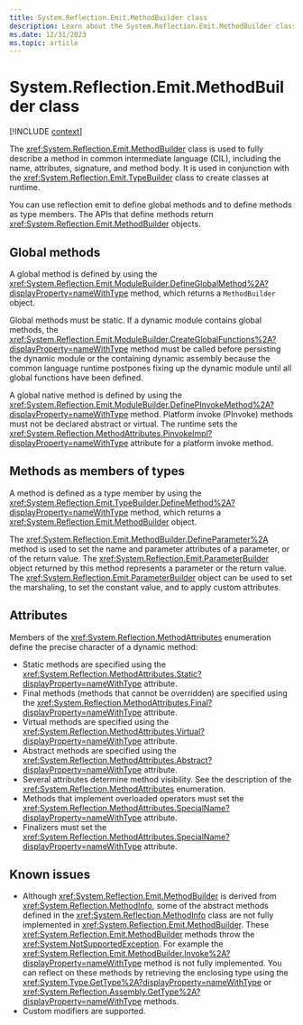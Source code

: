 ```yaml
---
title: System.Reflection.Emit.MethodBuilder class
description: Learn about the System.Reflection.Emit.MethodBuilder class.
ms.date: 12/31/2023
ms.topic: article
---
```

# System.Reflection.Emit.MethodBuilder class

[!INCLUDE [context](includes/context.md)]

The <xref:System.Reflection.Emit.MethodBuilder> class is used to fully describe a method in common intermediate language (CIL), including the name, attributes, signature, and method body. It is used in conjunction with the <xref:System.Reflection.Emit.TypeBuilder> class to create classes at runtime.

You can use reflection emit to define global methods and to define methods as type members. The APIs that define methods return <xref:System.Reflection.Emit.MethodBuilder> objects.

## Global methods

A global method is defined by using the <xref:System.Reflection.Emit.ModuleBuilder.DefineGlobalMethod%2A?displayProperty=nameWithType> method, which returns a `MethodBuilder` object.

Global methods must be static. If a dynamic module contains global methods, the <xref:System.Reflection.Emit.ModuleBuilder.CreateGlobalFunctions%2A?displayProperty=nameWithType> method must be called before persisting the dynamic module or the containing dynamic assembly because the common language runtime postpones fixing up the dynamic module until all global functions have been defined.

A global native method is defined by using the <xref:System.Reflection.Emit.ModuleBuilder.DefinePInvokeMethod%2A?displayProperty=nameWithType> method. Platform invoke (PInvoke) methods must not be declared abstract or virtual. The runtime sets the <xref:System.Reflection.MethodAttributes.PinvokeImpl?displayProperty=nameWithType> attribute for a platform invoke method.

## Methods as members of types

A method is defined as a type member by using the <xref:System.Reflection.Emit.TypeBuilder.DefineMethod%2A?displayProperty=nameWithType> method, which returns a <xref:System.Reflection.Emit.MethodBuilder> object.

The <xref:System.Reflection.Emit.MethodBuilder.DefineParameter%2A> method is used to set the name and parameter attributes of a parameter, or of the return value. The <xref:System.Reflection.Emit.ParameterBuilder> object returned by this method represents a parameter or the return value. The <xref:System.Reflection.Emit.ParameterBuilder> object can be used to set the marshaling, to set the constant value, and to apply custom attributes.

## Attributes

Members of the <xref:System.Reflection.MethodAttributes> enumeration define the precise character of a dynamic method:

- Static methods are specified using the <xref:System.Reflection.MethodAttributes.Static?displayProperty=nameWithType> attribute.
- Final methods (methods that cannot be overridden) are specified using the <xref:System.Reflection.MethodAttributes.Final?displayProperty=nameWithType> attribute.
- Virtual methods are specified using the <xref:System.Reflection.MethodAttributes.Virtual?displayProperty=nameWithType> attribute.
- Abstract methods are specified using the <xref:System.Reflection.MethodAttributes.Abstract?displayProperty=nameWithType> attribute.
- Several attributes determine method visibility. See the description of the <xref:System.Reflection.MethodAttributes> enumeration.
- Methods that implement overloaded operators must set the <xref:System.Reflection.MethodAttributes.SpecialName?displayProperty=nameWithType> attribute.
- Finalizers must set the <xref:System.Reflection.MethodAttributes.SpecialName?displayProperty=nameWithType> attribute.

## Known issues

- Although <xref:System.Reflection.Emit.MethodBuilder> is derived from <xref:System.Reflection.MethodInfo>, some of the abstract methods defined in the <xref:System.Reflection.MethodInfo> class are not fully implemented in <xref:System.Reflection.Emit.MethodBuilder>. These <xref:System.Reflection.Emit.MethodBuilder> methods throw the <xref:System.NotSupportedException>. For example the <xref:System.Reflection.Emit.MethodBuilder.Invoke%2A?displayProperty=nameWithType> method is not fully implemented. You can reflect on these methods by retrieving the enclosing type using the <xref:System.Type.GetType%2A?displayProperty=nameWithType> or <xref:System.Reflection.Assembly.GetType%2A?displayProperty=nameWithType> methods.
- Custom modifiers are supported.
